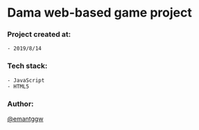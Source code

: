 # Dama web-based game project

### Project created at:

    - 2019/8/14

### Tech stack:

    - JavaScript
    - HTML5

### Author:

[@emantggw](https://github.com/emantggw)
